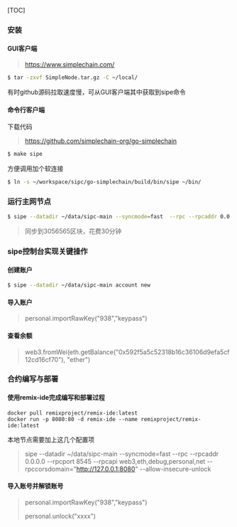 

[TOC]



### 安装

#### GUI客户端

> https://www.simplechain.com/

```bash
$ tar -zxvf SimpleNode.tar.gz -C ~/local/
```

有时github源码拉取速度慢，可从GUI客户端其中获取到sipe命令

#### 命令行客户端

下载代码

> https://github.com/simplechain-org/go-simplechain

```bash
$ make sipe
```

方便调用加个软连接

```bash
$ ln -s ~/workspace/sipc/go-simplechain/build/bin/sipe ~/bin/
```

### 运行主网节点

```bash
$ sipe --datadir ~/data/sipc-main --syncmode=fast  --rpc --rpcaddr 0.0.0.0 --rpcport 8545 --rpcapi web3,eth,debug,personal,net --rpccorsdomain="http://127.0.0.1:8080" --allow-insecure-unlock
```

> 同步到3056565区块，花费30分钟

### sipe控制台实现关键操作

#### 创建账户

```bash
$ sipe --datadir ~/data/sipc-main account new
```

#### 导入账户

> personal.importRawKey("938","keypass")

#### 查看余额

> web3.fromWei(eth.getBalance("0x592f5a5c52318b16c36106d9efa5cf12cd16cf70"), "ether")

### 合约编写与部署

#### 使用remix-ide完成编写和部署过程

```
docker pull remixproject/remix-ide:latest
docker run -p 8080:80 -d remix-ide --name remixproject/remix-ide:latest
```

本地节点需要加上这几个配置项

> sipe --datadir ~/data/sipc-main --syncmode=fast  --rpc --rpcaddr 0.0.0.0 --rpcport 8545 --rpcapi web3,eth,debug,personal,net --rpccorsdomain="http://127.0.0.1:8080" --allow-insecure-unlock

#### 导入账号并解锁账号

> personal.importRawKey("938","keypass")
>
> personal.unlock("xxxx")